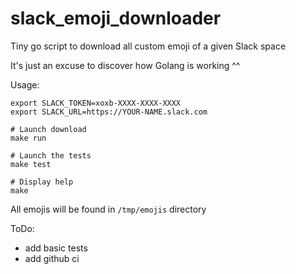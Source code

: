 # slack_emoji_downloader
Tiny go script to download all custom emoji of a given Slack space

It's just an excuse to discover how Golang is working ^^

Usage:

```
export SLACK_TOKEN=xoxb-XXXX-XXXX-XXXX
export SLACK_URL=https://YOUR-NAME.slack.com

# Launch download
make run

# Launch the tests
make test

# Display help
make
```

All emojis will be found in `/tmp/emojis` directory

ToDo:

* add basic tests
* add github ci
